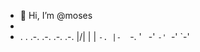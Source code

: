 - 👋 Hi, I’m @moses
- 
-  .  . .-. .-. .-. .-. 
|\/| | | `-. |-  `-. 
'  ` `-' `-' `-' `-' 
                     
